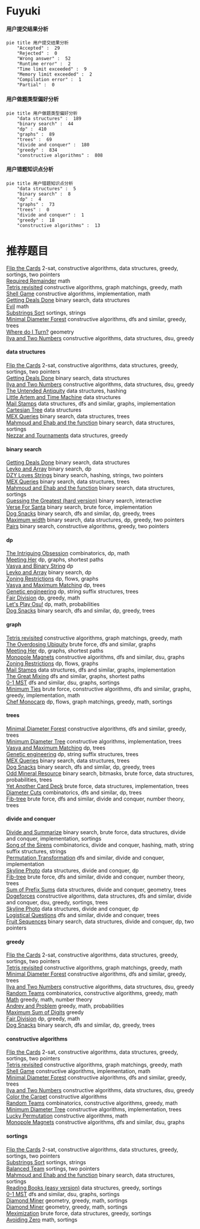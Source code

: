 # Fuyuki
<!-- tabs:start -->
#### **用户提交结果分析**

```mermaid
pie title 用户提交结果分析
    "Accepted" :  29
    "Rejected" :  0
    "Wrong answer" :  52
    "Runtime error" :  2
    "Time limit exceeded" :  9
    "Memory limit exceeded" :  2
    "Compilation error" :  1
    "Partial" :  0
```
#### **用户做题类型偏好分析**

```mermaid
pie title 用户做题类型偏好分析
    "data structures" :  189
    "binary search" :  44
    "dp" :  410
    "graphs" :  89
    "trees" :  69
    "divide and conquer" :  180
    "greedy" :  834
    "constructive algorithms" :  808
```
#### **用户错题知识点分析**

```mermaid
pie title 用户错题知识点分析
    "data structures" :  5
    "binary search" :  8
    "dp" :  4
    "graphs" :  73
    "trees" :  0
    "divide and conquer" :  1
    "greedy" :  18
    "constructive algorithms" :  13
```
<!-- tabs:end -->
# 推荐题目
[Flip the Cards](http://codeforces.com/problemset/problem/1503/D)		2-sat,
                        constructive algorithms,
                        data structures,
                        greedy,
                        sortings,
                        two pointers		  
[Required Remainder](http://codeforces.com/problemset/problem/1374/A)		math		  
[Tetris revisited](http://codeforces.com/problemset/problem/86/B)		constructive algorithms,
                        graph matchings,
                        greedy,
                        math		  
[Shell Game](http://codeforces.com/problemset/problem/777/A)		constructive algorithms,
                        implementation,
                        math		  
[Getting Deals Done](http://codeforces.com/problemset/problem/1070/E)		binary search,
                        data structures		  
[Evil](http://codeforces.com/problemset/problem/329/E)		math		  
[Substrings Sort](https://codeforces.com/contest/1489/problem/D)		sortings,
                        strings		  
[Minimal Diameter Forest](http://codeforces.com/problemset/problem/1092/E)		constructive algorithms,
                        dfs and similar,
                        greedy,
                        trees		  
[Where do I Turn?](http://codeforces.com/problemset/problem/227/A)		geometry		  
[Ilya and Two Numbers](http://codeforces.com/problemset/problem/313/E)		constructive algorithms,
                        data structures,
                        dsu,
                        greedy		  
<!-- tabs:start -->
#### **data structures**
[Flip the Cards](http://codeforces.com/problemset/problem/1503/D)		2-sat,
                        constructive algorithms,
                        data structures,
                        greedy,
                        sortings,
                        two pointers		  
[Getting Deals Done](http://codeforces.com/problemset/problem/1070/E)		binary search,
                        data structures		  
[Ilya and Two Numbers](http://codeforces.com/problemset/problem/313/E)		constructive algorithms,
                        data structures,
                        dsu,
                        greedy		  
[The Untended Antiquity](http://codeforces.com/problemset/problem/869/E)		data structures,
                        hashing		  
[Little Artem and Time Machine](http://codeforces.com/problemset/problem/641/E)		data structures		  
[Mail Stamps](http://codeforces.com/problemset/problem/29/C)		data structures,
                        dfs and similar,
                        graphs,
                        implementation		  
[Cartesian Tree](http://codeforces.com/problemset/problem/1290/E)		data structures		  
[MEX Queries](http://codeforces.com/problemset/problem/817/F)		binary search,
                        data structures,
                        trees		  
[Mahmoud and Ehab and the function](http://codeforces.com/problemset/problem/862/E)		binary search,
                        data structures,
                        sortings		  
[Nezzar and Tournaments](http://codeforces.com/problemset/problem/1477/E)		data structures,
                        greedy		  
#### **binary search**
[Getting Deals Done](http://codeforces.com/problemset/problem/1070/E)		binary search,
                        data structures		  
[Levko and Array](http://codeforces.com/problemset/problem/360/B)		binary search,
                        dp		  
[DZY Loves Strings](http://codeforces.com/problemset/problem/444/D)		binary search,
                        hashing,
                        strings,
                        two pointers		  
[MEX Queries](http://codeforces.com/problemset/problem/817/F)		binary search,
                        data structures,
                        trees		  
[Mahmoud and Ehab and the function](http://codeforces.com/problemset/problem/862/E)		binary search,
                        data structures,
                        sortings		  
[Guessing the Greatest (hard version)](http://codeforces.com/problemset/problem/1486/C2)		binary search,
                        interactive		  
[Verse For Santa](http://codeforces.com/problemset/problem/1279/B)		binary search,
                        brute force,
                        implementation		  
[Dog Snacks](http://codeforces.com/problemset/problem/1453/E)		binary search,
                        dfs and similar,
                        dp,
                        greedy,
                        trees		  
[Maximum width](http://codeforces.com/problemset/problem/1492/C)		binary search,
                        data structures,
                        dp,
                        greedy,
                        two pointers		  
[Pairs](http://codeforces.com/problemset/problem/1463/D)		binary search,
                        constructive algorithms,
                        greedy,
                        two pointers		  
#### **dp**
[The Intriguing Obsession](http://codeforces.com/problemset/problem/869/C)		combinatorics,
                        dp,
                        math		  
[Meeting Her](http://codeforces.com/problemset/problem/238/E)		dp,
                        graphs,
                        shortest paths		  
[Vasya and Binary String](http://codeforces.com/problemset/problem/1107/E)		dp		  
[Levko and Array](http://codeforces.com/problemset/problem/360/B)		binary search,
                        dp		  
[Zoning Restrictions](http://codeforces.com/problemset/problem/1146/G)		dp,
                        flows,
                        graphs		  
[Vasya and Maximum Matching](http://codeforces.com/problemset/problem/1032/F)		dp,
                        trees		  
[Genetic engineering](http://codeforces.com/problemset/problem/86/C)		dp,
                        string suffix structures,
                        trees		  
[Fair Division](http://codeforces.com/problemset/problem/1472/B)		dp,
                        greedy,
                        math		  
[Let's Play Osu!](http://codeforces.com/problemset/problem/235/B)		dp,
                        math,
                        probabilities		  
[Dog Snacks](http://codeforces.com/problemset/problem/1453/E)		binary search,
                        dfs and similar,
                        dp,
                        greedy,
                        trees		  
#### **graph**
[Tetris revisited](http://codeforces.com/problemset/problem/86/B)		constructive algorithms,
                        graph matchings,
                        greedy,
                        math		  
[The Overdosing Ubiquity](http://codeforces.com/problemset/problem/869/D)		brute force,
                        dfs and similar,
                        graphs		  
[Meeting Her](http://codeforces.com/problemset/problem/238/E)		dp,
                        graphs,
                        shortest paths		  
[Monopole Magnets](https://codeforces.com/contest/1345/problem/D)		constructive algorithms,
                        dfs and similar,
                        dsu,
                        graphs		  
[Zoning Restrictions](http://codeforces.com/problemset/problem/1146/G)		dp,
                        flows,
                        graphs		  
[Mail Stamps](http://codeforces.com/problemset/problem/29/C)		data structures,
                        dfs and similar,
                        graphs,
                        implementation		  
[The Great Mixing](http://codeforces.com/problemset/problem/788/C)		dfs and similar,
                        graphs,
                        shortest paths		  
[0-1 MST](http://codeforces.com/problemset/problem/1242/B)		dfs and similar,
                        dsu,
                        graphs,
                        sortings		  
[Minimum Ties](http://codeforces.com/problemset/problem/1487/C)		brute force,
                        constructive algorithms,
                        dfs and similar,
                        graphs,
                        greedy,
                        implementation,
                        math		  
[Chef Monocarp](http://codeforces.com/problemset/problem/1437/C)		dp,
                        flows,
                        graph matchings,
                        greedy,
                        math,
                        sortings		  
#### **trees**
[Minimal Diameter Forest](http://codeforces.com/problemset/problem/1092/E)		constructive algorithms,
                        dfs and similar,
                        greedy,
                        trees		  
[Minimum Diameter Tree](https://codeforces.com/contest/1086/problem/B)		constructive algorithms,
                        implementation,
                        trees		  
[Vasya and Maximum Matching](http://codeforces.com/problemset/problem/1032/F)		dp,
                        trees		  
[Genetic engineering](http://codeforces.com/problemset/problem/86/C)		dp,
                        string suffix structures,
                        trees		  
[MEX Queries](http://codeforces.com/problemset/problem/817/F)		binary search,
                        data structures,
                        trees		  
[Dog Snacks](http://codeforces.com/problemset/problem/1453/E)		binary search,
                        dfs and similar,
                        dp,
                        greedy,
                        trees		  
[Odd Mineral Resource](http://codeforces.com/problemset/problem/1479/D)		binary search,
                        bitmasks,
                        brute force,
                        data structures,
                        probabilities,
                        trees		  
[Yet Another Card Deck](http://codeforces.com/problemset/problem/1511/C)		brute force,
                        data structures,
                        implementation,
                        trees		  
[Diameter Cuts](http://codeforces.com/problemset/problem/1499/F)		combinatorics,
                        dfs and similar,
                        dp,
                        trees		  
[Fib-tree](http://codeforces.com/problemset/problem/1491/E)		brute force,
                        dfs and similar,
                        divide and conquer,
                        number theory,
                        trees		  
#### **divide and conquer**
[Divide and Summarize](http://codeforces.com/problemset/problem/1461/D)		binary search,
                        brute force,
                        data structures,
                        divide and conquer,
                        implementation,
                        sortings		  
[Song of the Sirens](http://codeforces.com/problemset/problem/1466/G)		combinatorics,
                        divide and conquer,
                        hashing,
                        math,
                        string suffix structures,
                        strings		  
[Permutation Transformation](http://codeforces.com/problemset/problem/1490/D)		dfs and similar,
                        divide and conquer,
                        implementation		  
[Skyline Photo](https://codeforces.com/contest/1483/problem/C)		data structures,
                        divide and conquer,
                        dp		  
[Fib-tree](http://codeforces.com/problemset/problem/1491/E)		brute force,
                        dfs and similar,
                        divide and conquer,
                        number theory,
                        trees		  
[Sum of Prefix Sums](http://codeforces.com/problemset/problem/1303/G)		data structures,
                        divide and conquer,
                        geometry,
                        trees		  
[Dogeforces](http://codeforces.com/problemset/problem/1494/D)		constructive algorithms,
                        data structures,
                        dfs and similar,
                        divide and conquer,
                        dsu,
                        greedy,
                        sortings,
                        trees		  
[Skyline Photo](http://codeforces.com/problemset/problem/1482/E)		data structures,
                        divide and conquer,
                        dp		  
[Logistical Questions](http://codeforces.com/problemset/problem/566/C)		dfs and similar,
                        divide and conquer,
                        trees		  
[Fruit Sequences](http://codeforces.com/problemset/problem/1428/F)		binary search,
                        data structures,
                        divide and conquer,
                        dp,
                        two pointers		  
#### **greedy**
[Flip the Cards](http://codeforces.com/problemset/problem/1503/D)		2-sat,
                        constructive algorithms,
                        data structures,
                        greedy,
                        sortings,
                        two pointers		  
[Tetris revisited](http://codeforces.com/problemset/problem/86/B)		constructive algorithms,
                        graph matchings,
                        greedy,
                        math		  
[Minimal Diameter Forest](http://codeforces.com/problemset/problem/1092/E)		constructive algorithms,
                        dfs and similar,
                        greedy,
                        trees		  
[Ilya and Two Numbers](http://codeforces.com/problemset/problem/313/E)		constructive algorithms,
                        data structures,
                        dsu,
                        greedy		  
[Random Teams](http://codeforces.com/problemset/problem/478/B)		combinatorics,
                        constructive algorithms,
                        greedy,
                        math		  
[Math](http://codeforces.com/problemset/problem/1062/B)		greedy,
                        math,
                        number theory		  
[Andrey and Problem](https://codeforces.com/contest/443/problem/D)		greedy,
                        math,
                        probabilities		  
[Maximum Sum of Digits](http://codeforces.com/problemset/problem/1060/B)		greedy		  
[Fair Division](http://codeforces.com/problemset/problem/1472/B)		dp,
                        greedy,
                        math		  
[Dog Snacks](http://codeforces.com/problemset/problem/1453/E)		binary search,
                        dfs and similar,
                        dp,
                        greedy,
                        trees		  
#### **constructive algorithms**
[Flip the Cards](http://codeforces.com/problemset/problem/1503/D)		2-sat,
                        constructive algorithms,
                        data structures,
                        greedy,
                        sortings,
                        two pointers		  
[Tetris revisited](http://codeforces.com/problemset/problem/86/B)		constructive algorithms,
                        graph matchings,
                        greedy,
                        math		  
[Shell Game](http://codeforces.com/problemset/problem/777/A)		constructive algorithms,
                        implementation,
                        math		  
[Minimal Diameter Forest](http://codeforces.com/problemset/problem/1092/E)		constructive algorithms,
                        dfs and similar,
                        greedy,
                        trees		  
[Ilya and Two Numbers](http://codeforces.com/problemset/problem/313/E)		constructive algorithms,
                        data structures,
                        dsu,
                        greedy		  
[Color the Carpet](http://codeforces.com/problemset/problem/297/D)		constructive algorithms		  
[Random Teams](http://codeforces.com/problemset/problem/478/B)		combinatorics,
                        constructive algorithms,
                        greedy,
                        math		  
[Minimum Diameter Tree](https://codeforces.com/contest/1086/problem/B)		constructive algorithms,
                        implementation,
                        trees		  
[Lucky Permutation](http://codeforces.com/problemset/problem/286/A)		constructive algorithms,
                        math		  
[Monopole Magnets](https://codeforces.com/contest/1345/problem/D)		constructive algorithms,
                        dfs and similar,
                        dsu,
                        graphs		  
#### **sortings**
[Flip the Cards](http://codeforces.com/problemset/problem/1503/D)		2-sat,
                        constructive algorithms,
                        data structures,
                        greedy,
                        sortings,
                        two pointers		  
[Substrings Sort](https://codeforces.com/contest/1489/problem/D)		sortings,
                        strings		  
[Balanced Team](http://codeforces.com/problemset/problem/1133/C)		sortings,
                        two pointers		  
[Mahmoud and Ehab and the function](http://codeforces.com/problemset/problem/862/E)		binary search,
                        data structures,
                        sortings		  
[Reading Books (easy version)](http://codeforces.com/problemset/problem/1374/E1)		data structures,
                        greedy,
                        sortings		  
[0-1 MST](http://codeforces.com/problemset/problem/1242/B)		dfs and similar,
                        dsu,
                        graphs,
                        sortings		  
[Diamond Miner](https://codeforces.com/contest/1496/problem/C)		geometry,
                        greedy,
                        math,
                        sortings		  
[Diamond Miner](http://codeforces.com/problemset/problem/1495/A)		geometry,
                        greedy,
                        math,
                        sortings		  
[Meximization](http://codeforces.com/problemset/problem/1497/A)		brute force,
                        data structures,
                        greedy,
                        sortings		  
[Avoiding Zero](http://codeforces.com/problemset/problem/1427/A)		math,
                        sortings		  
<!-- tabs:end -->
